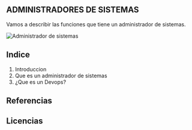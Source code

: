 ## ADMINISTRADORES DE SISTEMAS

Vamos a describir las funciones que tiene un administrador de sistemas.

![Administrador de sistemas](https://upload.wikimedia.org/wikipedia/commons/thumb/e/eb/Professional_System_Administrator.jpg/800px-Professional_System_Administrator.jpg)

## Indice
1. Introduccion
2. Que es un administrador de sistemas
3. ¿Que es un Devops?
## Referencias



## Licencias
